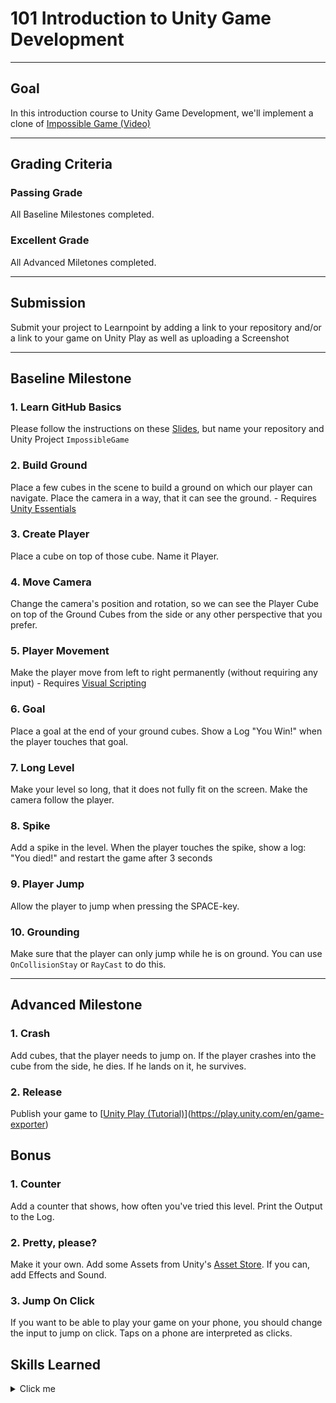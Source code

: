 # 101 Introduction to Unity Game Development

---

## Goal

In this introduction course to Unity Game Development, we'll implement a clone of [Impossible Game (Video)](https://www.youtube.com/watch?v=O_U65QkH_EU)

---

## Grading Criteria

### Passing Grade
All Baseline Milestones completed.

### Excellent Grade
All Advanced Miletones completed.

---

## Submission

Submit your project to Learnpoint by adding a link to your repository and/or a link to your game on Unity Play as well as uploading a Screenshot

---

## Baseline Milestone

### 1. Learn GitHub Basics

Please follow the instructions on these [Slides](https://docs.google.com/presentation/d/1n-Z-gE7qqa1ir8QF2eeyKuZbBgPQyeh_/edit?usp=sharing&ouid=107156420442105520882&rtpof=true&sd=true), but name your repository and Unity Project `ImpossibleGame` 

### 2. Build Ground

Place a few cubes in the scene to build a ground on which our player can navigate. Place the camera in a way, that it can see the ground. - Requires [Unity Essentials](https://learn.unity.com/pathway/unity-essentials)

### 3. Create Player

Place a cube on top of those cube. Name it Player.

### 4. Move Camera

Change the camera's position and rotation, so we can see the Player Cube on top of the Ground Cubes from the side or any other perspective that you prefer.

### 5. Player Movement

Make the player move from left to right permanently (without requiring any input) - Requires [Visual Scripting](https://learn.unity.com/project/introduction-to-visual-scripting?uv=2021.1)

### 6. Goal

Place a goal at the end of your ground cubes. Show a Log "You Win!" when the player touches that goal.

### 7. Long Level

Make your level so long, that it does not fully fit on the screen. Make the camera follow the player.

### 8. Spike

Add a spike in the level. When the player touches the spike, show a log: "You died!" and restart the game after 3 seconds

### 9. Player Jump

Allow the player to jump when pressing the SPACE-key.

### 10. Grounding

Make sure that the player can only jump while he is on ground. You can use `OnCollisionStay` or `RayCast` to do this.

---

## Advanced Milestone

### 1. Crash

Add cubes, that the player needs to jump on. If the player crashes into the cube from the side, he dies. If he lands on it, he survives.

### 2. Release

Publish your game to [[Unity Play (Tutorial)](https://learn.unity.com/tutorial/creating-and-publishing-webgl-builds#601abb0cedbc2a0027bad0e3)](https://play.unity.com/en/game-exporter)


## Bonus

### 1. Counter

Add a counter that shows, how often you've tried this level. Print the Output to the Log. 

### 2. Pretty, please?

Make it your own. Add some Assets from Unity's [Asset Store](https://assetstore.unity.com). If you can, add Effects and Sound.

### 3. Jump On Click

If you want to be able to play your game on your phone, you should change the input to jump on click. Taps on a phone are interpreted as clicks.


## Skills Learned

<details>
  <summary>Click me</summary>
  
### Git
- Repository
  - Create a local one
  - Publish it to GitHub
- Commit
- Push 

### Unity 
- Hub
  - Install an Editor
  - Create a Project
  - Open a Project
- Editor
  - Project View
  - Hierarchy View
  - Scene View
  - Game View
  - Inspector
  - Meta-Files
  - PlayMode
  - Console
- Engine
  - GameObject
  - Component
  - Asset
  - Scene
  - Prefab
- Components
  - Transform
    - Position
    - Rotation
    - Scale
    - Parent
  - Camera
  - DirectionalLight
  - Canvas
  - RectTransform
    - Anchor
    - Pivot
  - TextMeshProUGUI
    - Text
  - Image
- Packages
  - Manifest
  - Visual Scripting
- Build
- Play
  
### Game Engine
- Update
  - DeltaTime
  - Frames per Second
- FixedUpdate

### Physics
- Collider
  - Trigger
  - Events
- Rigidbody
  - Velocity
  - Force
- Raycast

### Maths
- Vector3
  
</details>
